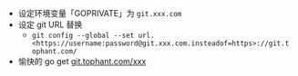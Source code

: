 - 设定环境变量「GOPRIVATE」为  `git.xxx.com`
- 设定 git URL 替换
	- `git config --global --set url.<https://username:password@git.xxx.com.insteadof=https>://git.tophant.com/`
- 愉快的 go get [git.tophant.com/xxx](http://git.tophant.com/xxx)